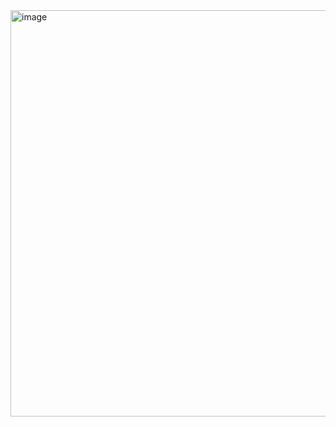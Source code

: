 <img width="650" alt="image" src="https://user-images.githubusercontent.com/121936719/226133675-d3d0e770-dad0-4584-b290-329231a55338.png">
